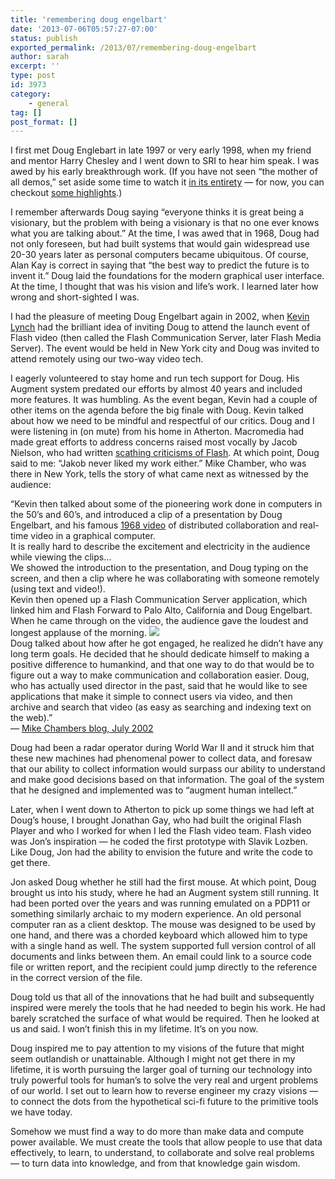```yaml
---
title: 'remembering doug engelbart'
date: '2013-07-06T05:57:27-07:00'
status: publish
exported_permalink: /2013/07/remembering-doug-engelbart
author: sarah
excerpt: ''
type: post
id: 3973
category:
    - general
tag: []
post_format: []
---
```

I first met Doug Englebart in late 1997 or very early 1998, when my friend and mentor Harry Chesley and I went down to SRI to hear him speak. I was awed by his early breakthrough work. (If you have not seen “the mother of all demos,” set aside some time to watch it [in its entirety](http://www.youtube.com/watch?v=yJDv-zdhzMY) — for now, you can checkout [some highlights](http://sloan.stanford.edu/MouseSite/1968Demo.html).)

I remember afterwards Doug saying “everyone thinks it is great being a visionary, but the problem with being a visionary is that no one ever knows what you are talking about.” At the time, I was awed that in 1968, Doug had not only foreseen, but had built systems that would gain widespread use 20-30 years later as personal computers became ubiquitous. Of course, Alan Kay is correct in saying that “the best way to predict the future is to invent it.” Doug laid the foundations for the modern graphical user interface. At the time, I thought that was his vision and life’s work. I learned later how wrong and short-sighted I was.

I had the pleasure of meeting Doug Engelbart again in 2002, when [Kevin Lynch](http://www.klynch.com/) had the brilliant idea of inviting Doug to attend the launch event of Flash video (then called the Flash Communication Server, later Flash Media Server). The event would be held in New York city and Doug was invited to attend remotely using our two-way video tech.

I eagerly volunteered to stay home and run tech support for Doug. His Augment system predated our efforts by almost 40 years and included more features. It was humbling. As the event began, Kevin had a couple of other items on the agenda before the big finale with Doug. Kevin talked about how we need to be mindful and respectful of our critics. Doug and I were listening in (on mute) from his home in Atherton. Macromedia had made great efforts to address concerns raised most vocally by Jacob Nielson, who had written [scathing criticisms of Flash](http://www.nngroup.com/articles/flash-99-percent-bad/). At which point, Doug said to me: “Jakob never liked my work either.” Mike Chamber, who was there in New York, tells the story of what came next as witnessed by the audience:

“Kevin then talked about some of the pioneering work done in computers in the 50’s and 60’s, and introduced a clip of a presentation by Doug Engelbart, and his famous [1968 video](http://sloan.stanford.edu/mousesite/1968Demo.html) of distributed collaboration and real-time video in a graphical computer.  
It is really hard to describe the excitement and electricity in the audience while viewing the clips…  
We showed the introduction to the presentation, and Doug typing on the screen, and then a clip where he was collaborating with someone remotely (using text and video!).  
Kevin then opened up a Flash Communication Server application, which linked him and Flash Forward to Palo Alto, California and Doug Engelbart. When he came through on the video, the audience gave the loudest and longest applause of the morning. ![](http://web.archive.org/web/20130706125731/http://www.flashmagazine.com/img/mekeynote3.jpg)  
Doug talked about how after he got engaged, he realized he didn’t have any long term goals. He decided that he should dedicate himself to making a positive difference to humankind, and that one way to do that would be to figure out a way to make communication and collaboration easier. Doug, who has actually used director in the past, said that he would like to see applications that make it simple to connect users via video, and then archive and search that video (as easy as searching and indexing text on the web).”  
— [Mike Chambers blog, July 2002](http://web.archive.org/web/20061207112749/http://weblogs.macromedia.com/mesh/archives/2002/07/macromedia_keyn.html)

Doug had been a radar operator during World War II and it struck him that these new machines had phenomenal power to collect data, and foresaw that our ability to collect information would surpass our ability to understand and make good decisions based on that information. The goal of the system that he designed and implemented was to “augment human intellect.”

Later, when I went down to Atherton to pick up some things we had left at Doug’s house, I brought Jonathan Gay, who had built the original Flash Player and who I worked for when I led the Flash video team. Flash video was Jon’s inspiration — he coded the first prototype with Slavik Lozben. Like Doug, Jon had the ability to envision the future and write the code to get there.

Jon asked Doug whether he still had the first mouse. At which point, Doug brought us into his study, where he had an Augment system still running. It had been ported over the years and was running emulated on a PDP11 or something similarly archaic to my modern experience. An old personal computer ran as a client desktop. The mouse was designed to be used by one hand, and there was a chorded keyboard which allowed him to type with a single hand as well. The system supported full version control of all documents and links between them. An email could link to a source code file or written report, and the recipient could jump directly to the reference in the correct version of the file.

Doug told us that all of the innovations that he had built and subsequently inspired were merely the tools that he had needed to begin his work. He had barely scratched the surface of what would be required. Then he looked at us and said. I won’t finish this in my lifetime. It’s on you now.

Doug inspired me to pay attention to my visions of the future that might seem outlandish or unattainable. Although I might not get there in my lifetime, it is worth pursuing the larger goal of turning our technology into truly powerful tools for human’s to solve the very real and urgent problems of our world. I set out to learn how to reverse engineer my crazy visions — to connect the dots from the hypothetical sci-fi future to the primitive tools we have today.

Somehow we must find a way to do more than make data and compute power available. We must create the tools that allow people to use that data effectively, to learn, to understand, to collaborate and solve real problems — to turn data into knowledge, and from that knowledge gain wisdom.